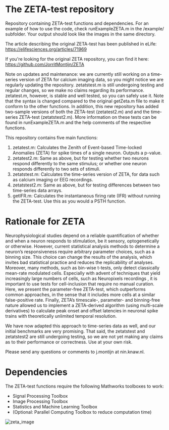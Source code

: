 # The ZETA-test repository
Repository containing ZETA-test functions and dependencies. For an example of how to use the code, check runExampleZETA.m in the /example/ subfolder. Your output should look like the images in the same directory. 

The article describing the original ZETA-test has been published in eLife: https://elifesciences.org/articles/71969

If you're looking for the original ZETA repository, you can find it here: https://github.com/JorritMontijn/ZETA

Note on updates and maintenance: we are currently still working on a time-series version of ZETA for calcium imaging data, so you might notice we are regularly updating the repository. zetatstest.m is still undergoing testing and regular changes, so we make no claims regarding its performance. zetatest.m, however, is stable and well tested, so you can safely use it. Note that the syntax is changed compared to the original getZeta.m file to make it conform to the other functions. In addition, this new repository has added two-sample versions of both the ZETA-test (zetatest2.m) and and the time-series ZETA-test (zetatstest2.m). More information on these tests can be found in runExampleZETA.m and the help comments of the respective functions.

 
This repository contains five main functions:
1) zetatest.m: Calculates the Zenith of Event-based Time-locked Anomalies (ZETA) for spike times of a single neuron. Outputs a p-value.
2) zetatest2.m: Same as above, but for testing whether two neurons respond differently to the same stimulus; or whether one neuron responds differently to two sets of stimuli.
3) zetatstest.m: Calculates the time-series version of ZETA, for data such as calcium imaging or EEG recordings.
4) zetatstest2.m: Same as above, but for testing differences between two time-series data arrays.
5) getIFR.m: Calculates the instantaneous firing rate (IFR) without running the ZETA-test. Use this as you would a PSTH function.

# Rationale for ZETA

Neurophysiological studies depend on a reliable quantification of whether and when a neuron responds to stimulation, be it sensory, optogenetically or otherwise. However, current statistical analysis methods to determine a neuron’s responsiveness require arbitrary parameter choices, such as a binning size. This choice can change the results of the analysis, which invites bad statistical practice and reduces the replicability of analyses. Moreover, many methods, such as bin-wise t-tests, only detect classically mean-rate modulated  cells. Especially with advent of techniques that yield increasingly large numbers of cells, such as Neuropixels  recordings , it is important to use tests for cell-inclusion that require no manual curation. Here, we present the parameter-free ZETA-test, which outperforms common approaches, in the sense that it includes more cells at a similar false-positive rate. 
Finally, ZETA’s timescale-, parameter- and binning-free nature allowed us to implement a ZETA-derived algorithm (using multi-scale derivatives) to calculate peak onset and offset latencies in neuronal spike trains with theoretically unlimited temporal resolution. 

We have now adapted this approach to time-series data as well, and our initial benchmarks are very promising. That said, the zetatstest and zetatstest2 are still undergoing testing, so we are not yet making any claims as to their performance or correctness. Use at your own risk.

Please send any questions or comments to j.montijn at nin.knaw.nl.


# Dependencies
The ZETA-test functions require the following Mathworks toolboxes to work:
- Signal Processing Toolbox
- Image Processing Toolbox
- Statistics and Machine Learning Toolbox
- (Optional: Parallel Computing Toolbox to reduce computation time)


![zeta_image](https://user-images.githubusercontent.com/15422591/135059690-2d7f216a-726e-4080-a4ec-2b3fae78e10c.png)
